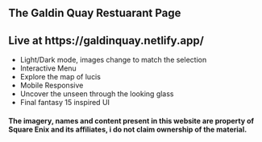 <h2>The Galdin Quay Restuarant Page  </h2>
<h2> Live at https://galdinquay.netlify.app/ </h2>



<ul>
  <li>Light/Dark mode, images change to match the selection </li>
  <li>Interactive Menu </li>
  <li> Explore the map of lucis </li>
  <li> Mobile Responsive </li>
  <li> Uncover the unseen through the looking glass </li>
  <li> Final fantasy 15 inspired UI </li>
  
 </ul>
 
 <h4> The imagery, names and content present in this website are property of Square Enix and its affiliates, i do not claim ownership of the material. </h4> 
